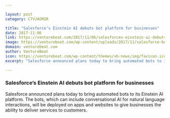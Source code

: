 ```yaml
---

layout: post
category: C7VJAGM2R

title: "Salesforce’s Einstein AI debuts bot platform for businesses"
date: 2017-11-06
link: https://venturebeat.com/2017/11/06/salesforces-einstein-ai-debuts-bot-platform-for-businesses/
image: https://venturebeat.com/wp-content/uploads/2017/11/salesforce-bots.png?fit=780%2C439&strip=all
domain: venturebeat.com
author: VentureBeat
icon: https://venturebeat.com/wp-content/themes/vb-news/img/favicon.ico
excerpt: "Salesforce announced plans today to bring automated bots to its Einstein AI platform. The bots, which can include conversational AI for natural language interactions, will be deployed on apps and websites to give businesses the ability to deliver services to customers."

---
```


### Salesforce’s Einstein AI debuts bot platform for businesses

Salesforce announced plans today to bring automated bots to its Einstein AI platform. The bots, which can include conversational AI for natural language interactions, will be deployed on apps and websites to give businesses the ability to deliver services to customers.
